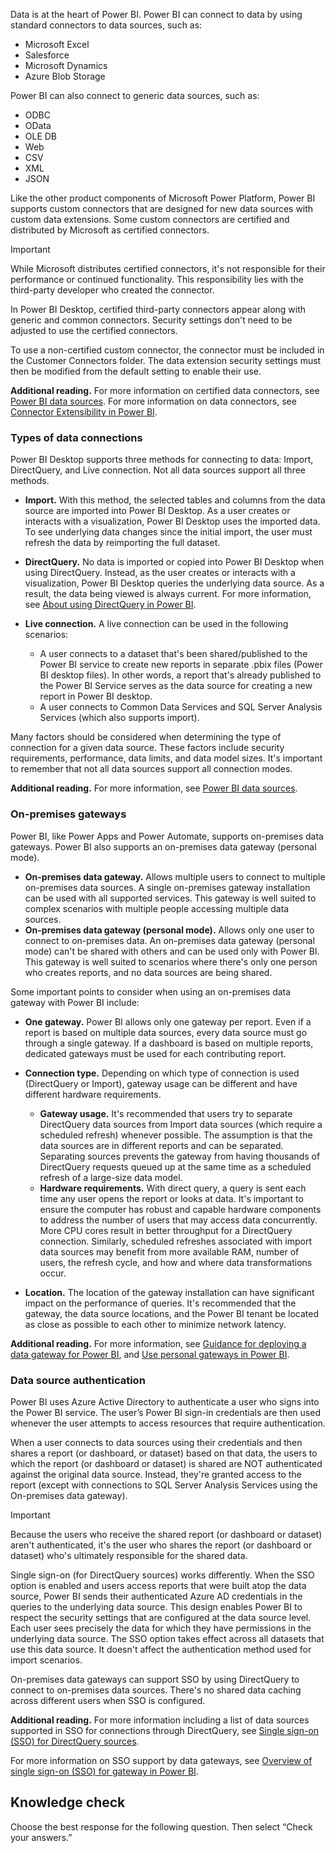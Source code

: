 Data is at the heart of Power BI. Power BI can connect to data by using standard connectors to data sources, such as:

 -  Microsoft Excel
 -  Salesforce
 -  Microsoft Dynamics
 -  Azure Blob Storage

Power BI can also connect to generic data sources, such as:

 -  ODBC
 -  OData
 -  OLE DB
 -  Web
 -  CSV
 -  XML
 -  JSON

Like the other product components of Microsoft Power Platform, Power BI supports custom connectors that are designed for new data sources with custom data extensions. Some custom connectors are certified and distributed by Microsoft as certified connectors.

> [!IMPORTANT]
> While Microsoft distributes certified connectors, it's not responsible for their performance or continued functionality. This responsibility lies with the third-party developer who created the connector.

In Power BI Desktop, certified third-party connectors appear along with generic and common connectors. Security settings don't need to be adjusted to use the certified connectors.

To use a non-certified custom connector, the connector must be included in the Customer Connectors folder. The data extension security settings must then be modified from the default setting to enable their use.<br>

**Additional reading.** For more information on certified data connectors, see [Power BI data sources](/power-bi/power-bi-data-sources). For more information on data connectors, see [Connector Extensibility in Power BI](/power-bi/desktop-connector-extensibility).

### Types of data connections

Power BI Desktop supports three methods for connecting to data: Import, DirectQuery, and Live connection. Not all data sources support all three methods.

 -  **Import.** With this method, the selected tables and columns from the data source are imported into Power BI Desktop. As a user creates or interacts with a visualization, Power BI Desktop uses the imported data. To see underlying data changes since the initial import, the user must refresh the data by reimporting the full dataset.
 -  **DirectQuery.** No data is imported or copied into Power BI Desktop when using DirectQuery. Instead, as the user creates or interacts with a visualization, Power BI Desktop queries the underlying data source. As a result, the data being viewed is always current. For more information, see [About using DirectQuery in Power BI](/power-bi/desktop-directquery-about).
 -  **Live connection.** A live connection can be used in the following scenarios:
    
     -  A user connects to a dataset that's been shared/published to the Power BI service to create new reports in separate .pbix files (Power BI desktop files). In other words, a report that's already published to the Power BI Service serves as the data source for creating a new report in Power BI desktop.
     -  A user connects to Common Data Services and SQL Server Analysis Services (which also supports import).

Many factors should be considered when determining the type of connection for a given data source. These factors include security requirements, performance, data limits, and data model sizes. It's important to remember that not all data sources support all connection modes.

**Additional reading.** For more information, see [Power BI data sources](/power-bi/power-bi-data-sources).

### On-premises gateways

Power BI, like Power Apps and Power Automate, supports on-premises data gateways. Power BI also supports an on-premises data gateway (personal mode).

 -  **On-premises data gateway.** Allows multiple users to connect to multiple on-premises data sources. A single on-premises gateway installation can be used with all supported services. This gateway is well suited to complex scenarios with multiple people accessing multiple data sources.
 -  **On-premises data gateway (personal mode).** Allows only one user to connect to on-premises data. An on-premises data gateway (personal mode) can't be shared with others and can be used only with Power BI. This gateway is well suited to scenarios where there's only one person who creates reports, and no data sources are being shared.

Some important points to consider when using an on-premises data gateway with Power BI include:

 -  **One gateway.** Power BI allows only one gateway per report. Even if a report is based on multiple data sources, every data source must go through a single gateway. If a dashboard is based on multiple reports, dedicated gateways must be used for each contributing report.
 -  **Connection type.** Depending on which type of connection is used (DirectQuery or Import), gateway usage can be different and have different hardware requirements.
    
     -  **Gateway usage.** It's recommended that users try to separate DirectQuery data sources from Import data sources (which require a scheduled refresh) whenever possible. The assumption is that the data sources are in different reports and can be separated. Separating sources prevents the gateway from having thousands of DirectQuery requests queued up at the same time as a scheduled refresh of a large-size data model.
     -  **Hardware requirements.** With direct query, a query is sent each time any user opens the report or looks at data. It's important to ensure the computer has robust and capable hardware components to address the number of users that may access data concurrently. More CPU cores result in better throughput for a DirectQuery connection. Similarly, scheduled refreshes associated with import data sources may benefit from more available RAM, number of users, the refresh cycle, and how and where data transformations occur.
 -  **Location.** The location of the gateway installation can have significant impact on the performance of queries. It's recommended that the gateway, the data source locations, and the Power BI tenant be located as close as possible to each other to minimize network latency.

**Additional reading.** For more information, see [Guidance for deploying a data gateway for Power BI](/power-bi/service-gateway-deployment-guidance), and [Use personal gateways in Power BI](/power-bi/service-gateway-personal-mode).

### Data source authentication

Power BI uses Azure Active Directory to authenticate a user who signs into the Power BI service. The user’s Power BI sign-in credentials are then used whenever the user attempts to access resources that require authentication.

When a user connects to data sources using their credentials and then shares a report (or dashboard, or dataset) based on that data, the users to which the report (or dashboard or dataset) is shared are NOT authenticated against the original data source. Instead, they're granted access to the report (except with connections to SQL Server Analysis Services using the On-premises data gateway).

> [!IMPORTANT]
> Because the users who receive the shared report (or dashboard or dataset) aren't authenticated, it's the user who shares the report (or dashboard or dataset) who's ultimately responsible for the shared data.

Single sign-on (for DirectQuery sources) works differently. When the SSO option is enabled and users access reports that were built atop the data source, Power BI sends their authenticated Azure AD credentials in the queries to the underlying data source. This design enables Power BI to respect the security settings that are configured at the data source level. Each user sees precisely the data for which they have permissions in the underlying data source. The SSO option takes effect across all datasets that use this data source. It doesn't affect the authentication method used for import scenarios.

On-premises data gateways can support SSO by using DirectQuery to connect to on-premises data sources. There's no shared data caching across different users when SSO is configured.

**Additional reading.** For more information including a list of data sources supported in SSO for connections through DirectQuery, see [Single sign-on (SSO) for DirectQuery sources](/power-bi/power-bi-data-sources).

For more information on SSO support by data gateways, see [Overview of single sign-on (SSO) for gateway in Power BI](/power-bi/service-gateway-sso-overview).

## Knowledge check

Choose the best response for the following question. Then select “Check your answers.”
